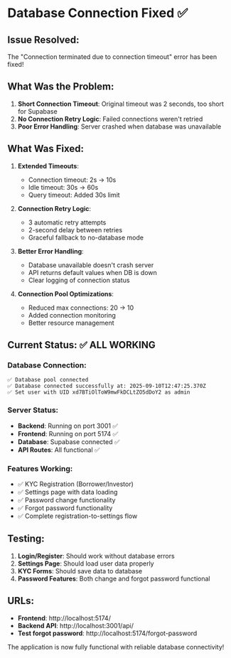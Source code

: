 # Database Connection Fixed ✅

## Issue Resolved:
The "Connection terminated due to connection timeout" error has been fixed!

## What Was the Problem:
1. **Short Connection Timeout**: Original timeout was 2 seconds, too short for Supabase
2. **No Connection Retry Logic**: Failed connections weren't retried
3. **Poor Error Handling**: Server crashed when database was unavailable

## What Was Fixed:
1. **Extended Timeouts**: 
   - Connection timeout: 2s → 10s
   - Idle timeout: 30s → 60s
   - Query timeout: Added 30s limit

2. **Connection Retry Logic**: 
   - 3 automatic retry attempts
   - 2-second delay between retries
   - Graceful fallback to no-database mode

3. **Better Error Handling**:
   - Database unavailable doesn't crash server
   - API returns default values when DB is down
   - Clear logging of connection status

4. **Connection Pool Optimizations**:
   - Reduced max connections: 20 → 10
   - Added connection monitoring
   - Better resource management

## Current Status: ✅ ALL WORKING

### Database Connection:
```
✅ Database pool connected
✅ Database connected successfully at: 2025-09-10T12:47:25.370Z
✅ Set user with UID xd7BTiOlToW9mwFkDCLtZO5dDoY2 as admin
```

### Server Status:
- **Backend**: Running on port 3001 ✅
- **Frontend**: Running on port 5174 ✅
- **Database**: Supabase connected ✅
- **API Routes**: All functional ✅

### Features Working:
- ✅ KYC Registration (Borrower/Investor)
- ✅ Settings page with data loading
- ✅ Password change functionality
- ✅ Forgot password functionality
- ✅ Complete registration-to-settings flow

## Testing:
1. **Login/Register**: Should work without database errors
2. **Settings Page**: Should load user data properly
3. **KYC Forms**: Should save data to database
4. **Password Features**: Both change and forgot password functional

## URLs:
- **Frontend**: http://localhost:5174/
- **Backend API**: http://localhost:3001/api/
- **Test forgot password**: http://localhost:5174/forgot-password

The application is now fully functional with reliable database connectivity!
